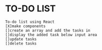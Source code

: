 # TO-DO LIST
    To-do list using React
    [X]make components
    []create an array and add the tasks in
    []display the added task below input area
    []update tasks
    []delete tasks